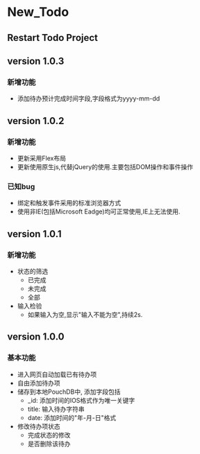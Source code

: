 # New_Todo

##  Restart Todo Project

## version 1.0.3

### 新增功能

- 添加待办预计完成时间字段,字段格式为yyyy-mm-dd

## version 1.0.2

### 新增功能

- 更新采用Flex布局
- 更新使用原生js,代替jQuery的使用.主要包括DOM操作和事件操作

### 已知bug

-  绑定和触发事件采用的标准浏览器方式
-  使用非IE(包括Microsoft Eadge)均可正常使用,IE上无法使用.

## version 1.0.1

### 新增功能

- 状态的筛选
  - 已完成
  - 未完成
  - 全部
- 输入检验
  - 如果输入为空,显示"输入不能为空",持续2s.

## version 1.0.0

### 基本功能

- 进入网页自动加载已有待办项
- 自由添加待办项
- 储存到本地PouchDB中, 添加字段包括
  - _id: 添加时间的IOS格式作为唯一关键字
  - title: 输入待办字符串
  - date: 添加时间的"年-月-日"格式
- 修改待办项状态
  - 完成状态的修改
  - 是否删除该待办
